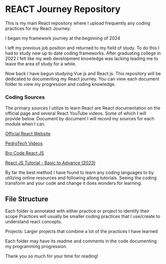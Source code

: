 # REACT Journey Repository

This is my main React repository where I upload frequently any coding practices for my React Journey.

I began my framework journey at the beginning of 2024 

I left my previous job position and returned to my field of study. To do this I had to study new up to date coding frameworks. After graduating college in 2022 I felt like my web development knowledge was lacking leading me to leave the area of study for a while. 

Now back I have begun studying Vue js and React js. This repository will be dedicated to documenting my React journey. You can view each document folder to view my progression and coding knowledge.

### Coding Sources

The primary sources I utilize to learn React are React documentation on the official page and several React YouTube videos. Some of which I will provide below. Document by document I will record my sources for each module when I can. 

[Official React Website](https://react.dev/ "Official React Website")

[PedroTech Videos](https://www.youtube.com/watch?v=LlvBzyy-558 "PedroTech Videos")

[Bro Code React JS](https://www.youtube.com/watch?v=CgkZ7MvWUAA&t=2s "Bro Code React JS")

[React JS Tutorial - Basic to Advance (2023)](https://www.youtube.com/watch?v=cd3P3yXyx30 "React JS Tutorial - Basic to Advance (2023)")

By far the best method I have found to learn any coding languages to by utilizing online resources and following allong tutorials. Seeing the coding transform and your code and change it does wonders for learning. 

## File Structure

Each folder is annotated with either practice or project to identify their scope
Practices will usually be smaller coding practices that I use/create to understand react concepts.

Projects: Larger projects that combine a lot of the practices I have learned

Each folder may have its readme and comments in the code documenting my programming progression.

Thank you so much for your time for reading!  
